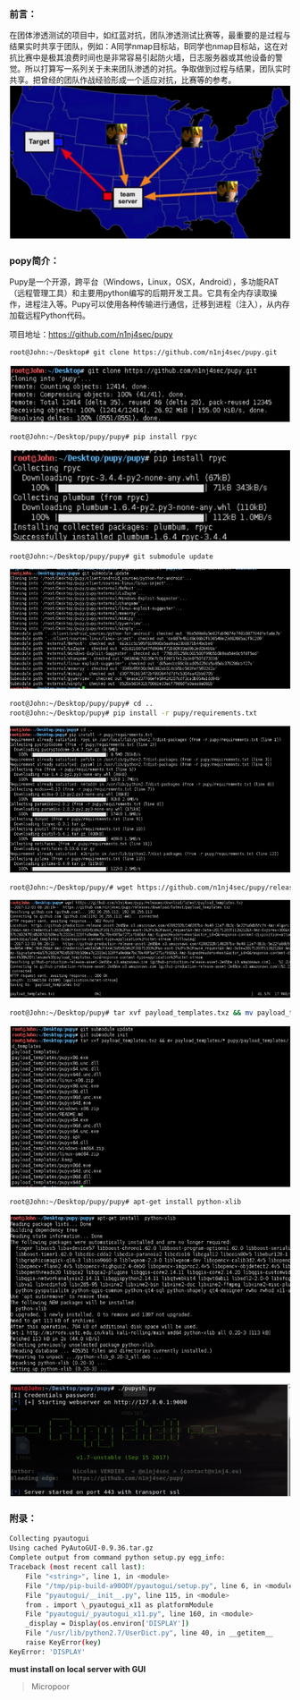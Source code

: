 ### 前言：
在团体渗透测试的项目中，如红蓝对抗，团队渗透测试比赛等，最重要的是过程与结果实时共享于团队，例如：A同学nmap目标站，B同学也nmap目标站，这在对抗比赛中是极其浪费时间也是非常容易引起防火墙，日志服务器或其他设备的警觉。所以打算写一系列关于未来团队渗透的对抗。争取做到过程与结果，团队实时共享。把曾经的团队作战经验形成一个适应对抗，比赛等的参考。
![](media/ba3b2df4a82d3ccbabaf29028ef6732e.jpg)

### popy简介：
Pupy是一个开源，跨平台（Windows，Linux，OSX，Android），多功能RAT（远程管理工具）和主要用python编写的后期开发工具。它具有全内存读取操作，进程注入等。Pupy可以使用各种传输进行通信，迁移到进程（注入），从内存加载远程Python代码。

项目地址：https://github.com/n1nj4sec/pupy

```bash
root@John:~/Desktop# git clone https://github.com/n1nj4sec/pupy.git
```  
![](media/c360e90aa66b02bfb7bfe7ed32225e06.jpg)

```bash
root@John:~/Desktop/pupy/pupy# pip install rpyc
```  
![](media/09003cc5c8af0db2e2e90c454d273b8c.jpg)

```bash
root@John:~/Desktop/pupy/pupy# git submodule update
```  
![](media/f4c24cb24ed0b6d8208aa9b432e4e8ba.jpg)

```bash
root@John:~/Desktop/pupy/pupy# cd .. 
root@John:~/Desktop/pupy# pip install -r pupy/requirements.txt
```  
![](media/6e9295395f40a36d5f933308c988473b.jpg)

```bash
root@John:~/Desktop/pupy/# wget https://github.com/n1nj4sec/pupy/releases/download/latest/payload_templates.txz
```  
![](media/149603380a927e2c1bc280a8f54f712f.jpg)

```bash
root@John:~/Desktop/pupy# tar xvf payload_templates.txz && mv payload_templates/* pupy/payload_templates/ && rm payload_templates.txz && rm -r payload_templates
```  
![](media/e8a9be054ff01cfba6461dc1c1af9a11.jpg)

```bash
root@John:~/Desktop/pupy/pupy# apt-get install python-xlib
```  
![](media/be65b42740bede665cac2ce8e8dc29b0.jpg)

![](media/267fd85757adc2e1a019360121941b14.jpg)

### 附录：
```bash
Collecting pyautogui
Using cached PyAutoGUI-0.9.36.tar.gz
Complete output from command python setup.py egg_info: 
Traceback (most recent call last):
    File "<string>", line 1, in <module>
    File "/tmp/pip-build-a90ODY/pyautogui/setup.py", line 6, in <module> version=__import__('pyautogui').__version__,
    File "pyautogui/__init__.py", line 115, in <module>
    from . import \_pyautogui_x11 as platformModule
    File "pyautogui/_pyautogui_x11.py", line 160, in <module>
    _display = Display(os.environ['DISPLAY'])
    File "/usr/lib/python2.7/UserDict.py", line 40, in __getitem__
    raise KeyError(key) 
KeyError: 'DISPLAY'
```
**must install on local server with GUI**

>   Micropoor
